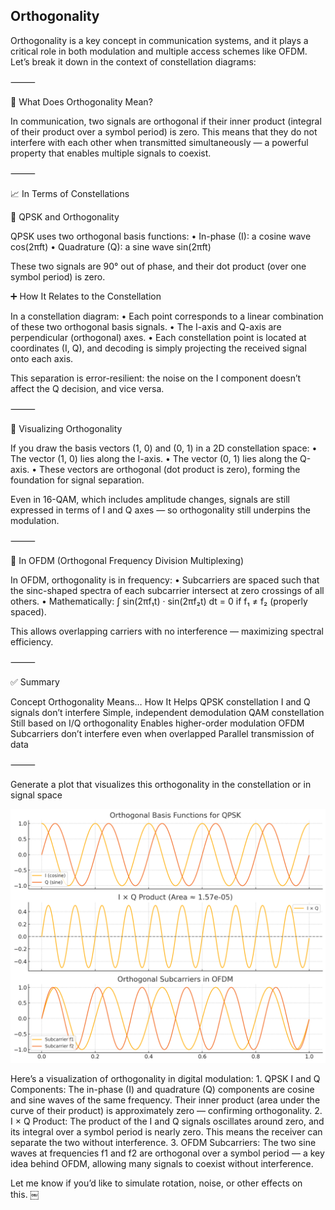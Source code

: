## Orthogonality 

Orthogonality is a key concept in communication systems, and it plays a critical role in both modulation and multiple 
access schemes like OFDM. Let’s break it down in the context of constellation diagrams:

⸻

🔷 What Does Orthogonality Mean?

In communication, two signals are orthogonal if their inner product (integral of their product over a symbol period) is zero. This means that they do not interfere with each other when transmitted simultaneously — a powerful property that enables multiple signals to coexist.

⸻

📈 In Terms of Constellations

🔹 QPSK and Orthogonality

QPSK uses two orthogonal basis functions:
	•	In-phase (I): a cosine wave cos(2πft)
	•	Quadrature (Q): a sine wave sin(2πft)

These two signals are 90° out of phase, and their dot product (over one symbol period) is zero.

➕ How It Relates to the Constellation

In a constellation diagram:
	•	Each point corresponds to a linear combination of these two orthogonal basis signals.
	•	The I-axis and Q-axis are perpendicular (orthogonal) axes.
	•	Each constellation point is located at coordinates (I, Q), and decoding is simply projecting the received signal onto each axis.

This separation is error-resilient: the noise on the I component doesn’t affect the Q decision, and vice versa.

⸻

🔹 Visualizing Orthogonality

If you draw the basis vectors (1, 0) and (0, 1) in a 2D constellation space:
	•	The vector (1, 0) lies along the I-axis.
	•	The vector (0, 1) lies along the Q-axis.
	•	These vectors are orthogonal (dot product is zero), forming the foundation for signal separation.

Even in 16-QAM, which includes amplitude changes, signals are still expressed in terms of I and Q axes — so orthogonality still underpins the modulation.

⸻

📡 In OFDM (Orthogonal Frequency Division Multiplexing)

In OFDM, orthogonality is in frequency:
	•	Subcarriers are spaced such that the sinc-shaped spectra of each subcarrier intersect at zero crossings of all others.
	•	Mathematically:
∫ sin(2πf₁t) · sin(2πf₂t) dt = 0 if f₁ ≠ f₂ (properly spaced).

This allows overlapping carriers with no interference — maximizing spectral efficiency.

⸻

✅ Summary

Concept	Orthogonality Means…	How It Helps
QPSK constellation	I and Q signals don’t interfere	Simple, independent demodulation
QAM constellation	Still based on I/Q orthogonality	Enables higher-order modulation
OFDM	Subcarriers don’t interfere even when overlapped	Parallel transmission of data


⸻

Generate a plot that visualizes this orthogonality in the constellation or in signal space

![img.png](img.png)

Here’s a visualization of orthogonality in digital modulation:
	1.	QPSK I and Q Components: The in-phase (I) and quadrature (Q) components are cosine and sine waves of the same frequency. 
Their inner product (area under the curve of their product) is approximately zero — confirming orthogonality.
	2.	I × Q Product: The product of the I and Q signals oscillates around zero, and its integral over a symbol period is nearly zero. 
This means the receiver can separate the two without interference.
	3.	OFDM Subcarriers: The two sine waves at frequencies f1 and f2 are orthogonal over a symbol period — a key idea behind OFDM, 
allowing many signals to coexist without interference.

Let me know if you’d like to simulate rotation, noise, or other effects on this. ￼